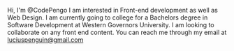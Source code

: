 <!---
CodePengo/CodePengo is a ✨ special ✨ repository because its `README.md` (this file) appears on your GitHub profile.
You can click the Preview link to take a look at your changes.
--->

Hi, I'm @CodePengo
I am interested in Front-end development as well as Web Design.
I am currently going to college for a Bachelors degree in Software Development at Western Governors University.
I am looking to collaborate on any front end content.
You can reach me through my email at luciuspenguin@gmail.com
